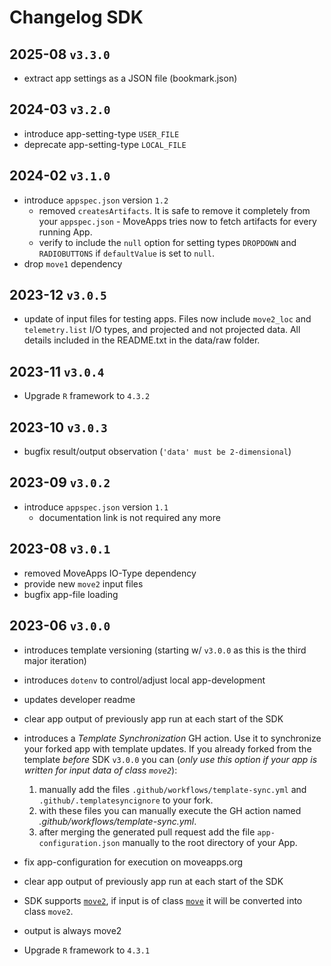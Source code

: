 # Changelog SDK

## 2025-08 `v3.3.0`

- extract app settings as a JSON file (bookmark.json)

## 2024-03 `v3.2.0`

- introduce app-setting-type `USER_FILE`
- deprecate app-setting-type `LOCAL_FILE`

## 2024-02 `v3.1.0`

- introduce `appspec.json` version `1.2`
    - removed `createsArtifacts`. It is safe to remove it completely from your `appspec.json` - MoveApps tries now to fetch artifacts for every running App.
    - verify to include the `null` option for setting types `DROPDOWN` and `RADIOBUTTONS` if `defaultValue` is set to `null`.
- drop `move1` dependency

## 2023-12 `v3.0.5`

- update of input files for testing apps. Files now include `move2_loc` and `telemetry.list` I/O types, and projected and not projected data. All details included in the README.txt in the data/raw folder.

## 2023-11 `v3.0.4`

- Upgrade `R` framework to `4.3.2`

## 2023-10 `v3.0.3`

- bugfix result/output observation (`'data' must be 2-dimensional`)

## 2023-09 `v3.0.2`

- introduce `appspec.json` version `1.1`
    - documentation link is not required any more

## 2023-08 `v3.0.1`

- removed MoveApps IO-Type dependency
- provide new `move2` input files
- bugfix app-file loading

## 2023-06 `v3.0.0`

- introduces template versioning (starting w/ `v3.0.0` as this is the third major iteration)
- introduces `dotenv` to control/adjust local app-development
- updates developer readme
- clear app output of previously app run at each start of the SDK
- introduces a _Template Synchronization_ GH action. Use it to synchronize your forked app with template updates. If you already forked from the template _before_ SDK `v3.0.0` you can (*only use this option if your app is written for input data of class `move2`*): 
    1. manually add the files `.github/workflows/template-sync.yml` and `.github/.templatesyncignore` to your fork. 
    1. with these files you can manually execute the GH action named _.github/workflows/template-sync.yml_. 
    1. after merging the generated pull request add the file `app-configuration.json` manually to the root directory of your App.

- fix app-configuration for execution on moveapps.org
- clear app output of previously app run at each start of the SDK

- SDK supports [`move2`](https://gitlab.com/bartk/move2/), if input is of class [`move`](https://gitlab.com/bartk/move/) it will be converted into class `move2`.
- output is always move2
- Upgrade `R` framework to `4.3.1`
